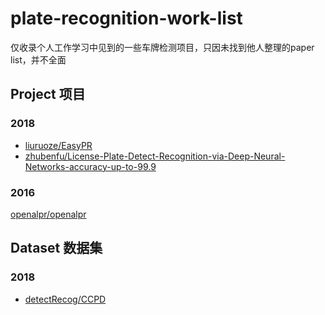 # plate-recognition-work-list
仅收录个人工作学习中见到的一些车牌检测项目，只因未找到他人整理的paper list，并不全面

## Project 项目
### 2018
* [liuruoze/EasyPR](https://github.com/liuruoze/EasyPR)  
* [zhubenfu/License-Plate-Detect-Recognition-via-Deep-Neural-Networks-accuracy-up-to-99.9](https://github.com/zhubenfu/License-Plate-Detect-Recognition-via-Deep-Neural-Networks-accuracy-up-to-99.9)  
### 2016
[openalpr/openalpr](https://github.com/openalpr/openalpr)  
## Dataset 数据集
### 2018
* [detectRecog/CCPD](https://github.com/detectRecog/CCPD)  
